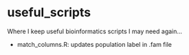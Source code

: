 # useful_scripts
Where I keep useful bioinformatics scripts I may need again...

- match_columns.R: updates population label in .fam file 

